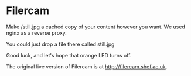 Filercam
========

Make /still.jpg a cached copy of your content however you want. We used nginx as a reverse proxy.

You could just drop a file there called still.jpg

Good luck, and let's hope that orange LED turns off.

The original live version of Filercam is at http://filercam.shef.ac.uk. 
